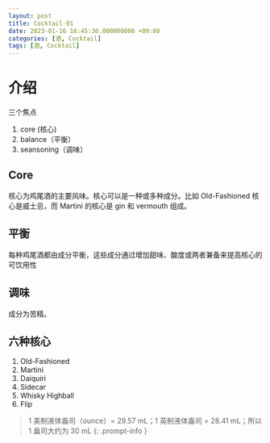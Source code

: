 ```yaml
---
layout: post
title: Cocktail-01
date: 2023-01-16 16:45:30.000000000 +09:00
categories: [酒, Cocktail]
tags: [酒, Cocktail]
---
```


# 介绍
三个焦点
1. core (核心)
2. balance（平衡）
3. seansoning（调味）

## Core
核心为鸡尾酒的主要风味。核心可以是一种或多种成分。比如 Old-Fashioned 核心是威士忌，而 Martini 的核心是 gin 和 vermouth 组成。

## 平衡
每种鸡尾酒都由成分平衡，这些成分通过增加甜味、酸度或两者兼备来提高核心的可饮用性

## 调味
成分为苦精。

## 六种核心
1. Old-Fashioned
2. Martini
3. Daiquiri
4. Sidecar
5. Whisky Highball
6. Flip


> 1 美制液体盎司（ounce）= 29.57 mL；1 英制液体盎司 = 28.41 mL；所以 1 盎司大约为 30 mL
{: .prompt-info }



